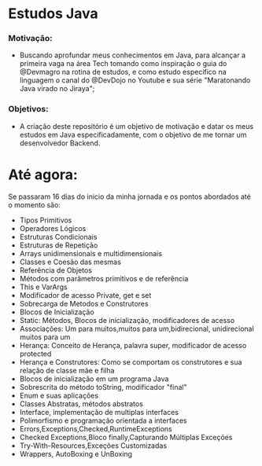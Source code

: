 # Estudos Java

### Motivação: 
 - Buscando aprofundar meus conhecimentos em Java, para alcançar a primeira vaga na área Tech tomando como inspiração o guia 
do @Devmagro na rotina de estudos, e como estudo especifico na linguagem o canal do @DevDojo no Youtube e sua série "Maratonando Java virado no Jiraya";

### Objetivos:
- A criação deste repositório é um objetivo de motivação e datar os meus estudos em Java especificadamente, com o objetivo de me tornar um desenvolvedor Backend.
# Até agora:
 Se passaram 16 dias do inicio da minha jornada e os pontos abordados até o momento são:
- Tipos Primitivos
- Operadores Lógicos
- Estruturas Condicionais
- Estruturas de Repetição
- Arrays unidimensionais e multidimensionais
- Classes e Coesão das mesmas
- Referência de Objetos
- Métodos com parâmetros primitivos e de referência
- This e VarArgs
- Modificador de acesso Private, get e set
- Sobrecarga de Metodos e Construtores
- Blocos de Inicialização
- Static: Métodos, Blocos de inicialização, modificadores de acesso
- Associações: Um para muitos,muitos para um,bidirecional, unidirecional muitos para um
- Herança: Conceito de Herança, palavra super, modificador de acesso protected
- Herança e Construtores: Como se comportam os construtores e sua relação de classe mãe e filha
- Blocos de inicialização em um programa Java
- Sobrescrita do método toString, modificador "final"
- Enum e suas aplicações
- Classes Abstratas, métodos abstratos
- Interface, implementação de multiplas interfaces
- Polimorfismo e programação orientada a interfaces
- Errors,Exceptions,Checked,RuntimeExceptions
- Checked Exceptions,Bloco finally,Capturando Múltiplas Exceções
- Try-With-Resources,Exceções Customizadas
- Wrappers, AutoBoxing e UnBoxing